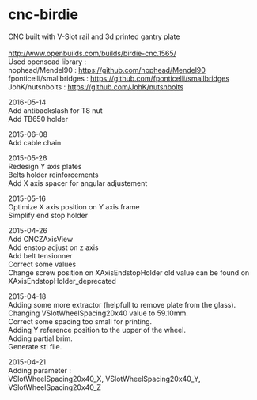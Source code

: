 # cnc-birdie

CNC built with V-Slot rail and 3d printed gantry plate<br/>
<br/>
http://www.openbuilds.com/builds/birdie-cnc.1565/
<br/>
Used openscad library :<br/>
nophead/Mendel90  : https://github.com/nophead/Mendel90<br/>
fponticelli/smallbridges   :  https://github.com/fponticelli/smallbridges<br/>
JohK/nutsnbolts  : https://github.com/JohK/nutsnbolts<br/>

2016-05-14<br/>
Add antibackslash for T8 nut<br/>
Add TB650 holder<br/>

2015-06-08<br/>
Add cable chain<br/>

2015-05-26<br/>
Redesign Y axis plates<br/>
Belts holder reinforcements<br/>
Add X axis spacer for angular adjustement<br/>

2015-05-16<br/>
Optimize X axis position on Y axis frame<br/>
Simplify end stop holder<br/>
 
2015-04-26<br/>
Add CNCZAxisView<br/>
Add enstop adjust on z axis<br/>
Add belt tensionner<br/>
Correct some values<br/>
Change screw position on XAxisEndstopHolder old value can be found on XAxisEndstopHolder_deprecated

2015-04-18<br/>
Adding some more extractor (helpfull to remove plate from the glass).<br/>
Changing VSlotWheelSpacing20x40 value to 59.10mm.<br/>
Correct some spacing too small for printing.<br/>
Adding Y reference position to the upper of the wheel.<br/>
Adding partial brim.<br/>
Generate stl file.<br/>

2015-04-21<br/>
Adding parameter :<br/>
VSlotWheelSpacing20x40_X, VSlotWheelSpacing20x40_Y, VSlotWheelSpacing20x40_Z